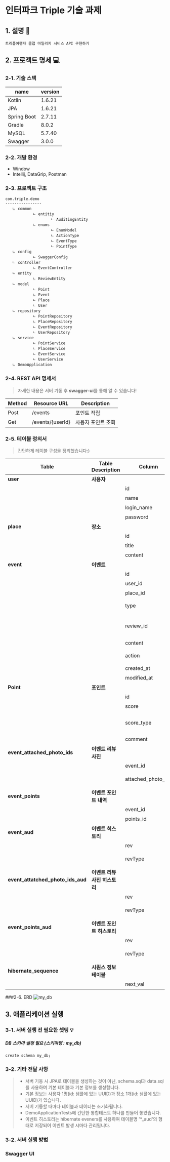 # 인터파크 Triple 기술 과제  


## 1. 설명 📃
```
트리플여행자 클럽 마일리지 서비스 API 구현하기
```
  
## 2. 프로젝트 명세 💻
  
### 2-1. 기술 스택
name | version
-----|---------
Kotlin | 1.6.21
JPA | 1.6.21
Spring Boot | 2.7.11
Gradle | 8.0.2
MySQL | 5.7.40
Swagger | 3.0.0
  

### 2-2. 개발 환경
- Window
- Intellij, DataGrip, Postman  

### 2-3. 프로젝트 구조  
```
com.triple.demo
----------------
   ㄴ common
            ㄴ entitiy
                    ㄴ AuditingEntity
            ㄴ enums
                    ㄴ EnumModel
                    ㄴ ActionType
                    ㄴ EventType
                    ㄴ PointType
   ㄴ config
            ㄴ SwaggerConfig
   ㄴ controller
            ㄴ EventController
   ㄴ entity
            ㄴ ReviewEntity
   ㄴ model
            ㄴ Point
            ㄴ Event
            ㄴ Place
            ㄴ User
   ㄴ repository
            ㄴ PointRepository
            ㄴ PlaceRepository
            ㄴ EventRepository
            ㄴ UserRepository
   ㄴ service
            ㄴ PointService
            ㄴ PlaceService
            ㄴ EventService
            ㄴ UserService
   ㄴ DemoApplication
```

### 2-4. REST API 명세서
> 자세한 내용은 서버 기동 후 **swagger-ui**를 통해 알 수 있습니다!  
  
Method | Resource URL | Description
-------|--------------|------------
Post | /events | 포인트 적립
Get | /events/{userId} | 사용자 포인트 조회

### 2-5. 테이블 정의서
> 간단하게 테이블 구성을 정리했습니다:)  

Table | Table Description | Column | Column Description
------|-------------------|--------|--------------------
**user** | **사용자**
||| id | 식별 아이디
||| name | 이름
||| login_name | 로그인명
||| password | 패스워드
**place** | **장소**
||| id | 식별 아이디
||| title | 제목
||| content | 내용
**event** | **이벤트** 
||| id | 식별 아이디
||| user_id | 사용자 아이디
||| place_id | 장소 아이디
||| type | 이벤트 타입 (리뷰 - REVIEW)
||| review_id | 리뷰 아이디 (현재 따로 테이블(혹은 모델 객체)는 없는 임의 값)
||| content | 리뷰 내용
||| action | 리뷰 등록/수정/삭제 (ADD/MOD/DELETE)
||| created_at | 이벤트 생성 날짜시간
||| modified_at | 이벤트 수정 날짜시간
**Point** | **포인트**
||| id | 식별 아이디
||| score | 포인트 점수
||| score_type | 포인트 타입 (추가 - ADD, 회수 - DELETE)
||| comment | 포인트 적립 내용
**event_attached_photo_ids** | **이벤트 리뷰 사진**
|||  event_id | 이벤트 아이디
||| attached_photo_ids | 해당 이벤트의 리뷰 사진 아이디
**event_points** | **이벤트 포인트 내역**
||| event_id | 이벤트 아이디
||| points_id | 포인트 아이디
**event_aud** | **이벤트 히스토리**
||| rev | 발생 순서
||| revType | 발생 타입 (0 - 생성, 1 - 수정, 2 - 삭제)
**event_attatched_photo_ids_aud** | **이벤트 리뷰 사진 히스토리**
||| rev | 발생 순서
||| revType | 발생 타입 (0 - 생성, 1 - 수정, 2 - 삭제)
**event_points_aud** | **이벤트 포인트 히스토리**
||| rev | 발생 순서
||| revType | 발생 타입 (0 - 생성, 1 - 수정, 2 - 삭제
**hibernate_sequence** | **시퀀스 정보 테이블**
||| next_val | 다음 시퀀스 값 정보

###2-6. ERD 
![my_db](https://user-images.githubusercontent.com/68311262/230333947-0daa7c94-79ff-469e-abea-dbb25c0943e3.png)

  
## 3. 애플리케이션 실행

### 3-1. 서버 실행 전 필요한 셋팅 💡
##### DB 스키마 설정 필요 (스키마명 : my_db)
```
create schema my_db;  
```
### 3-2. 기타 전달 사항 
> - 서버 기동 시 JPA로 테이블을 생성하는 것이 아닌, schema.sql과 data.sql를 사용하여 기본 테이블과 기본 정보를 생성합니다.  
> - 기본 정보는 사용자 1명(id: 샘플에 있는 UUID)과 장소 1개(id: 샘플에 있는 UUID)가 있습니다.
> - 서버 기동할 때마다 테이블과 데이터는 초기화됩니다.
> - DemoApplicationTests에 간단한 통합테스트 하나를 만들어 놓았습니다.
> - 이벤트 히스토리는 hibernate eveners를 사용하여 테이블명 '*_aud'의 형태로 저장되어 이벤트 발생 시마다 관리됩니다.


### 3-2. 서버 실행 방법

### Swagger UI
